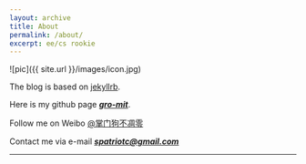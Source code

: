 ```yaml
---
layout: archive
title: About
permalink: /about/
excerpt: ee/cs rookie
---
```


![pic]({{ site.url }}/images/icon.jpg)


The blog is based on [jekyllrb](http://jekyllrb.com/).

Here is my github page ***[gro-mit](https://github.com/gro-mit)***.

Follow me on Weibo [@掌门狗不凋零](http://weibo.com/1583170297)

Contact me via e-mail   ***[spatriotc@gmail.com](mailto:spatriotc@gmail.com)***

---
